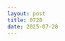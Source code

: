 ```yaml
---
layout: post
title: 0728
date: 2025-07-28
---
```


<style type="text/css">
  p {
    font-family: courier;
    font-size: 11px;
  }
</style>

 
